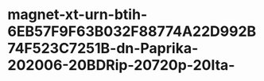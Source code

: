 # magnet-xt-urn-btih-6EB57F9F63B032F88774A22D992B74F523C7251B-dn-Paprika-202006-20BDRip-20720p-20Ita-